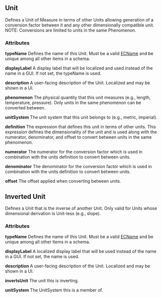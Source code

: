 ## Unit

Defines a Unit of Measure in terms of other Units allowing generation of a conversion factor between it and any other dimensionally compatible unit. NOTE: Conversions are limited to units in the same Phenomenon.

### Attributes

**typeName** Defines the name of this Unit. Must be a valid [ECName](./ec-name.md) and be unique among all other items in a schema.

**displayLabel** A display label that will be localized and used instead of the name in a GUI. If not set, the typeName is used.

**description** A user-facing description of the Unit. Localized and may be shown in a UI.

**phenomenon** The physical quantity that this unit measures (e.g., length, temperature, pressure). Only units in the same phenomenon can be converted between.

**unitSystem** The unit system that this unit belongs to (e.g., metric, imperial).

**definition** The expression that defines this unit in terms of other units. This expression defines the dimensionality of the unit and is used along with the numerator, denominator, and offset to convert between units in the same phenomenon.

**numerator** The numerator for the conversion factor which is used in combination with the units definition to convert between units.

**denominator** The denominator for the conversion factor which is used in combination with the units definition to convert between units.

**offset** The offset applied when converting between units.

## Inverted Unit

Defines a Unit that is the inverse of another Unit. Only valid for Units whose dimensional derivation is Unit-less (e.g., slope).

### Attributes

**typeName** Defines the name of this Unit. Must be a valid [ECName](./ec-name.md) and be unique among all other items in a schema.

**displayLabel** A localized display label that will be used instead of the name in a GUI. If not set, the name is used.

**description** A user-facing description of the Unit. Localized and may be shown in a UI.

**invertsUnit** The unit this is inverting.

**unitSystem** The UnitSystem this is a member of.

